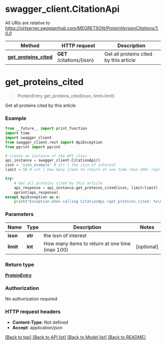 # swagger_client.CitationApi

All URIs are relative to *https://virtserver.swaggerhub.com/MEGRETSON/ProteinVersionCitations/1.0.0*

Method | HTTP request | Description
------------- | ------------- | -------------
[**get_proteins_cited**](CitationApi.md#get_proteins_cited) | **GET** /citations/{issn} | Get all proteins cited by this article

# **get_proteins_cited**
> ProteinEntry get_proteins_cited(issn, limit=limit)

Get all proteins cited by this article

### Example
```python
from __future__ import print_function
import time
import swagger_client
from swagger_client.rest import ApiException
from pprint import pprint

# create an instance of the API class
api_instance = swagger_client.CitationApi()
issn = 'issn_example' # str | the issn of interest
limit = 56 # int | How many items to return at one time (max 100) (optional)

try:
    # Get all proteins cited by this article
    api_response = api_instance.get_proteins_cited(issn, limit=limit)
    pprint(api_response)
except ApiException as e:
    print("Exception when calling CitationApi->get_proteins_cited: %s\n" % e)
```

### Parameters

Name | Type | Description  | Notes
------------- | ------------- | ------------- | -------------
 **issn** | **str**| the issn of interest | 
 **limit** | **int**| How many items to return at one time (max 100) | [optional] 

### Return type

[**ProteinEntry**](ProteinEntry.md)

### Authorization

No authorization required

### HTTP request headers

 - **Content-Type**: Not defined
 - **Accept**: application/json

[[Back to top]](#) [[Back to API list]](../README.md#documentation-for-api-endpoints) [[Back to Model list]](../README.md#documentation-for-models) [[Back to README]](../README.md)

